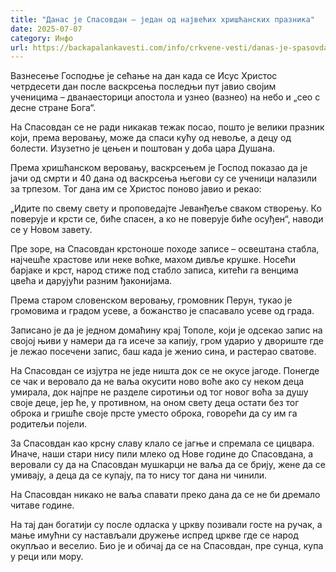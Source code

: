 ```yaml
---
title: "Данас је Спасовдан – један од највећих хришћанских празника"
date: 2025-07-07
category: Инфо
url: https://backapalankavesti.com/info/crkvene-vesti/danas-je-spasovdan-jedan-od-najvecih-hriscanskih-praznika2/
---
```


Вазнесење Господње је сећање на дан када се Исус Христос четрдесети дан после васкрсења последњи пут јавио својим ученицима – дванаесторици апостола и узнео (вазнео) на небо и „сео с десне стране Бога“.

На Спасовдан се не ради никакав тежак посао, пошто је велики празник који, према веровању, може да спаси кућу од невоље, а децу од болести. Изузетно је цењен и поштован у доба цара Душана.

Према хришћанском веровању, васкрсењем је Господ показао да је јачи од смрти и 40 дана од васкрсења његови су се ученици налазили за трпезом. Тог дана им се Христос поново јавио и рекао:

„Идите по свему свету и проповедајте Јеванђеље сваком створењу. Ко поверује и крсти се, биће спасен, а ко не поверује биће осуђен“, наводи се у Новом завету.

Пре зоре, на Спасовдан крстоноше походе записе – освештана стабла, најчешће храстове или неке воћке, махом дивље крушке. Носећи барјаке и крст, народ стиже под стабло записа, китећи га венцима цвећа и дарујући разним ђаконијама.

Према старом словенском веровању, громовник Перун, тукао је громовима и градом усеве, а божанство је спасавало усеве од града.

Записано је да је једном домаћину крај Тополе, који је одсекао запис на својој њиви у намери да га исече за капију, гром ударио у двориште где је лежао посечени запис, баш када је женио сина, и растерао сватове.

На Спасовдан се изјутра не једе ништа док се не окусе јагоде. Понегде се чак и веровало да не ваља окусити ново воће ако су неком деца умирала, док најпре не разделе сиротињи од тог новог воћа за душу своје деце, јер ће, у противном, на оном свету деца остати без тог оброка и гришће своје прсте уместо оброка, говорећи да су им га родитељи појели.

За Спасовдан као крсну славу клало се јагње и спремала се цицвара. Иначе, наши стари нису пили млеко од Нове године до Спасовдана, а веровали су да на Спасовдан мушкарци не ваља да се брију, жене да се умивају, а деца да се купају, па то нису тог дана ни чинили.

На Спасовдан никако не ваља спавати преко дана да се не би дремало читаве године.

На тај дан богатији су после одласка у цркву позивали госте на ручак, а мање имућни су настављали дружење испред цркве где се народ окупљао и веселио. Био је и обичај да се на Спасовдан, пре сунца, купа у реци или мору.
